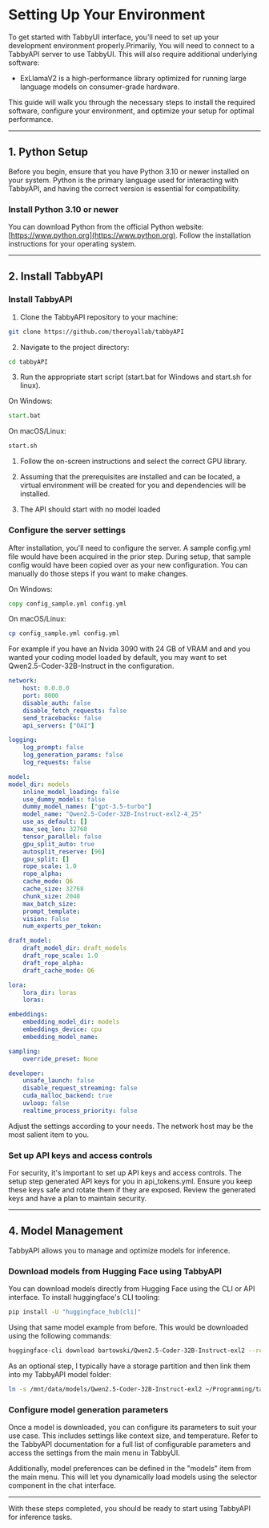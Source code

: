 # Setting Up Your Environment

To get started with TabbyUI interface, you'll need to set up your development environment properly.Primarily, You will need to connect to a TabbyAPI server to use TabbyUI. This will also require additional underlying software:

-   ExLlamaV2 is a high-performance library optimized for running large language models on consumer-grade hardware.

This guide will walk you through the necessary steps to install the required software, configure your environment, and optimize your setup for optimal performance.

---

## 1. Python Setup

Before you begin, ensure that you have Python 3.10 or newer installed on your system. Python is the primary language used for interacting with TabbyAPI, and having the correct version is essential for compatibility.

### Install Python 3.10 or newer

You can download Python from the official Python website: [https://www.python.org](https://www.python.org). Follow the installation instructions for your operating system.

---

## 2. Install TabbyAPI

### Install TabbyAPI

1. Clone the TabbyAPI repository to your machine:

```bash
git clone https://github.com/theroyallab/tabbyAPI
```

2. Navigate to the project directory:

```bash
cd tabbyAPI
```

3. Run the appropriate start script (start.bat for Windows and start.sh for linux).

On Windows:

```cmd
start.bat
```

On macOS/Linux:

```bash
start.sh
```

1. Follow the on-screen instructions and select the correct GPU library.
2. Assuming that the prerequisites are installed and can be located, a virtual environment will be created for you and dependencies will be installed.

3. The API should start with no model loaded

### Configure the server settings

After installation, you'll need to configure the server. A sample config.yml file would have been acquired in the prior step. During setup, that sample config would have been copied over as your new configuration. You can manually do those steps if you want to make changes.

On Windows:

```cmd
copy config_sample.yml config.yml
```

On macOS/Linux:

```bash
cp config_sample.yml config.yml
```

For example if you have an Nvida 3090 with 24 GB of VRAM and and you wanted your coding model loaded by default, you may want to set Qwen2.5-Coder-32B-Instruct in the configuration.
```yaml
network:
    host: 0.0.0.0
    port: 8000
    disable_auth: false
    disable_fetch_requests: false
    send_tracebacks: false
    api_servers: ["OAI"]

logging:
    log_prompt: false
    log_generation_params: false
    log_requests: false

model:
model_dir: models
    inline_model_loading: false
    use_dummy_models: false
    dummy_model_names: ["gpt-3.5-turbo"]
    model_name: "Qwen2.5-Coder-32B-Instruct-exl2-4_25"
    use_as_default: []
    max_seq_len: 32768
    tensor_parallel: false
    gpu_split_auto: true
    autosplit_reserve: [96]
    gpu_split: []
    rope_scale: 1.0
    rope_alpha:
    cache_mode: Q6
    cache_size: 32768
    chunk_size: 2048
    max_batch_size:
    prompt_template:
    vision: False
    num_experts_per_token:

draft_model:
    draft_model_dir: draft_models
    draft_rope_scale: 1.0
    draft_rope_alpha:
    draft_cache_mode: Q6

lora:
    lora_dir: loras
    loras:

embeddings:
    embedding_model_dir: models
    embeddings_device: cpu
    embedding_model_name:

sampling:
    override_preset: None

developer:
    unsafe_launch: false
    disable_request_streaming: false
    cuda_malloc_backend: true
    uvloop: false
    realtime_process_priority: false
```

Adjust the settings according to your needs. The network host may be the most salient item to you.

### Set up API keys and access controls

For security, it's important to set up API keys and access controls. The setup step generated API keys for you in api_tokens.yml. Ensure you keep these keys safe and rotate them if they are exposed. Review the generated keys and have a plan to maintain security.

---

## 4. Model Management

TabbyAPI allows you to manage and optimize models for inference.

### Download models from Hugging Face using TabbyAPI

You can download models directly from Hugging Face using the CLI or API interface. To install huggingface's CLI tooling:
```bash
pip install -U "huggingface_hub[cli]"
```

Using that same model example from before. This would be downloaded using the following commands:

```bash
huggingface-cli download bartowski/Qwen2.5-Coder-32B-Instruct-exl2 --revision 4_25 --local-dir /mnt/data/models/Qwen2.5-Coder-32B-Instruct-exl2/
```

As an optional step, I typically have a storage partition and then link them into my TabbyAPI model folder:
```bash
ln -s /mnt/data/models/Qwen2.5-Coder-32B-Instruct-exl2 ~/Programming/tabbyAPI/models/Qwen2.5-Coder-32B-Instruct-exl2
```

### Configure model generation parameters

Once a model is downloaded, you can configure its parameters to suit your use case. This includes settings like context size, and temperature. Refer to the TabbyAPI documentation for a full list of configurable parameters and access the settings from the main menu in TabbyUI.

Additionally, model preferences can be defined in the "models" item from the main menu. This will let you dynamically load models using the selector component in the chat interface.

---

With these steps completed, you should be ready to start using TabbyAPI for inference tasks.
